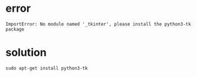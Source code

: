 # error
```{text}
ImportError: No module named '_tkinter', please install the python3-tk package
```

# solution
```{bash}
sudo apt-get install python3-tk
```
